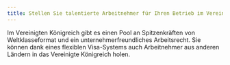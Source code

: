 ```yaml
---
title: Stellen Sie talentierte Arbeitnehmer für Ihren Betrieb im Vereinigten Königreich ein
---
```

Im Vereinigten Königreich gibt es einen Pool an Spitzenkräften von Weltklasseformat und ein unternehmerfreundliches Arbeitsrecht. Sie können dank eines flexiblen Visa-Systems auch Arbeitnehmer aus anderen Ländern in das Vereinigte Königreich holen.
